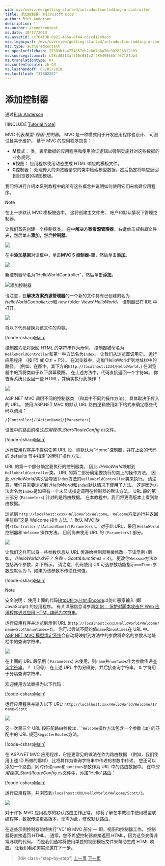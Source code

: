 ```yaml
---
uid: mvc/overview/getting-started/introduction/adding-a-controller
title: 添加控制器 |Microsoft Docs
author: Rick-Anderson
description: ''
ms.author: aspnetcontent
ms.date: 10/17/2013
ms.assetid: cc764f3b-6921-486a-8f44-c6ccd1249acd
msc.legacyurl: /mvc/overview/getting-started/introduction/adding-a-controller
msc.type: authoredcontent
ms.openlocfilehash: 77389bfa4774857eb2a607b0a70e982826312e03
ms.sourcegitcommit: b28cd0313af316c051c2ff8549865bff67f2fbb4
ms.translationtype: MT
ms.contentlocale: zh-CN
ms.lasthandoff: 07/05/2018
ms.locfileid: "37802287"
---
```

<a name="adding-a-controller"></a>添加控制器
====================
通过[Rick Anderson](https://github.com/Rick-Anderson)

[!INCLUDE [Tutorial Note](sample/code-location.md)]

MVC 代表*模型-视图-控制器*。 MVC 是一种模式用于开发应用程序也设计、 可测试且易于维护。 基于 MVC 的应用程序包含：

- **M**模式： 类，表示数据的应用程序和使用验证逻辑以强制实施针对这些数据的业务规则。
- **V**视图： 应用程序使用动态生成 HTML 响应的模板文件。
- **C**控制器： 处理传入的浏览器请求的类中检索模型数据，然后指定将响应返回到浏览器的视图模板。

我们将进行介绍本系列教程中的所有这些概念并说明如何使用它们来构建应用程序。

> [!NOTE]
> 在上一步默认 MVC 模板被选中。 这将创建主文件夹、 帐户和默认情况下管理控制器。

让我们首先创建一个控制器类。 在中**解决方案资源管理器**，右键单击*控制器*文件夹，然后单击**添加**，然后**控制器**。


![](adding-a-controller/_static/image1.png)

在中**添加基架**对话框中，单击**MVC 5 控制器-空**，然后单击**添加**。

![](adding-a-controller/_static/image2.png)  
 

新控制器命名为"HelloWorldController"，然后单击**添加**。

![添加控制器](adding-a-controller/_static/image3.png)

请注意，在**解决方案资源管理器**的一个新的文件具有已创建的名为*HelloWorldController.cs*和 new folder *Views\HelloWorld*。 控制器已在 IDE 中打开。

![](adding-a-controller/_static/image4.png)

将以下代码替换为该文件的内容。

[!code-csharp[Main](adding-a-controller/samples/sample1.cs)]

控制器方法将返回 HTML 的字符串作为示例。 控制器被命名为`HelloWorldController`和第一种方法名为`Index`。 让我们从浏览器调用它。 运行应用程序 （按 F5 或 Ctrl + F5）。 在浏览器中，追加&quot;HelloWorld&quot;到地址栏中的路径。 (例如，在图中，其下方的`http://localhost:1234/HelloWorld.`) 在浏览器中的页将类似于以下屏幕截图。 在上述方法中，代码直接返回一个字符串。 你告诉系统只返回一些 HTML，并确实执行此操作 ！

![](adding-a-controller/_static/image5.png)

ASP.NET MVC 调用不同的控制器类 （和其中不同的操作方法），具体取决于传入的 URL。 使用 ASP.NET MVC 的默认 URL 路由逻辑使用如下格式来确定哪些代码以调用：

`/[Controller]/[ActionName]/[Parameters]`

设置中的路由的格式*应用程序\_Start/RouteConfig.cs*文件。

[!code-csharp[Main](adding-a-controller/samples/sample2.cs?highlight=7-8)]

运行应用程序并不提供任何 URL 段，则默认为"Home"控制器，并在上面的代码的 defaults 节中指定"的索引"操作方法。

URL 的第一个部分确定要执行的控制器类。 因此 */HelloWorld*映射到`HelloWorldController`类。 URL 的第二部分确定要执行的类上的操作方法。 因此 */HelloWorld/索引*会导致`Index`方法的`HelloWorldController`类来执行。 请注意，我们只需要浏览到 */HelloWorld*和`Index`默认情况下使用了方法。 这是因为方法命名为`Index`是如果有一个未显式指定调用在控制器的默认方法。 URL 段的第三部分 (`Parameters`) 针对的是路由数据。 在本教程中，我们将更高版本上看到路由数据。

浏览到 `http://localhost:xxxx/HelloWorld/Welcome`。 `Welcome`方法运行并返回字符串&quot;这是 Welcome 操作方法...&quot;. 默认 MVC 映射`/[Controller]/[ActionName]/[Parameters]`。 对于此 URL，采用 `HelloWorld` 控制器和 `Welcome` 操作方法。 目前尚未使用 URL 的 `[Parameters]` 部分。

![](adding-a-controller/_static/image6.png)

让我们这样可以将一些参数信息从 URL 传递给控制器稍微修改一下该示例 (例如， */HelloWorld/欢迎？ 名称 = Scott&amp;numtimes = 4*)。 更改你`Welcome`方法以包括两个参数，如下所示。 请注意，代码使用 C# 可选参数功能指示`numTimes`参数应默认为 1，如果为该参数不传递任何值。

[!code-csharp[Main](adding-a-controller/samples/sample3.cs)]

> [!NOTE]
> 安全说明： 使用上面的代码[HttpUtility.HtmlEncode](https://msdn.microsoft.com/library/ee360286(v=vs.110).aspx)以防止恶意输入 (即 JavaScript) 的应用程序。 有关详细信息请参阅[如何： 保护对脚本攻击在 Web 应用程序通过应用 HTML 编码为字符串](https://msdn.microsoft.com/library/a2a4yykt(v=vs.100).aspx)。


 运行应用程序并浏览到示例 URL (`http://localhost:xxxx/HelloWorld/Welcome?name=Scott&numtimes=4`)。 你可以尝试不同的值`name`和`numtimes`在 URL 中。 [ASP.NET MVC 模型绑定系统](http://odetocode.com/Blogs/scott/archive/2009/04/27/6-tips-for-asp-net-mvc-model-binding.aspx)会自动将映射到方法中的参数将命名的参数从地址栏中的查询字符串。

![](adding-a-controller/_static/image7.png)

在上面的 URL 段示例 ( `Parameters`) 未使用，则`name`并`numTimes`作为参数传递[查询字符串](http://en.wikipedia.org/wiki/Query_string)。 ?  （问号） 在上述 URL 中为分隔符，并后接查询字符串。 &amp; 字符用于分隔查询字符串。

欢迎使用方法替换为以下代码：

[!code-csharp[Main](adding-a-controller/samples/sample4.cs)]

运行应用程序并输入以下 URL: `http://localhost:xxx/HelloWorld/Welcome/1?name=Scott`

![](adding-a-controller/_static/image8.png)

这一次第三个 URL 段匹配路由参数`ID.``Welcome`操作方法包含一个参数 (`ID`) 的匹配中的 URL 规范`RegisterRoutes`方法。

[!code-csharp[Main](adding-a-controller/samples/sample5.cs?highlight=7)]

在 ASP.NET MVC 应用程序，它是更常见的做法在作为路由数据 （例如，我们使用上述 ID 所做的那样） 比将其作为查询字符串中传递的参数中传递。 您还可以添加一个路由，同时传递`name`和`numtimes`参数作为 URL 中的路由数据中。 在中*应用程序\_Start\RouteConfig.cs*文件中，添加"Hello"路由：

[!code-csharp[Main](adding-a-controller/samples/sample6.cs?highlight=13-16)]

运行应用程序，并浏览到`/localhost:XXX/HelloWorld/Welcome/Scott/3`。

![](adding-a-controller/_static/image9.png)

对于许多 MVC 应用程序的默认路由工作正常。 你将了解在本教程中使用模型联编程序，数据传递更高版本，无需为此，修改默认路由。

在这些示例控制器始终执行&quot;VC&quot;的 MVC 部分 — 即，视图和控制器工作。 控制器将直接返回 HTML。 通常，您不希望控制器直接返回 HTML，因为这会变得非常麻烦的代码。 而是我们通常将使用单独的视图模板文件来帮助生成 HTML 响应。 让我们看如何实现这在下一步。

> [!div class="step-by-step"]
> [上一页](getting-started.md)
> [下一页](adding-a-view.md)
